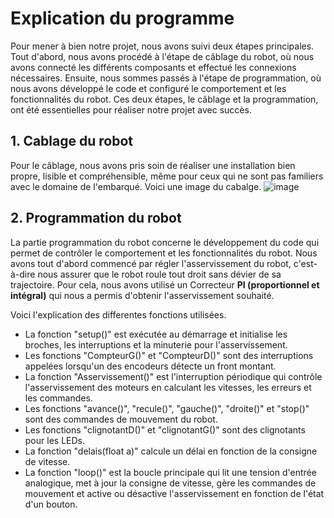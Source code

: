 # Explication du programme

Pour mener à bien notre projet, nous avons suivi deux étapes principales. Tout d'abord, nous avons procédé à l'étape de câblage du robot, où nous avons connecté les différents composants et effectué les connexions nécessaires. Ensuite, nous sommes passés à l'étape de programmation, où nous avons développé le code et configuré le comportement et les fonctionnalités du robot. Ces deux étapes, le câblage et la programmation, ont été essentielles pour réaliser notre projet avec succès.
## 1. Cablage du robot
Pour le câblage, nous avons pris soin de réaliser une installation bien propre, lisible et compréhensible, même pour ceux qui ne sont pas familiers avec le domaine de l'embarqué. Voici une image du cabalge.
![image](https://github.com/L3-Option-TSI-2023/ThienroDIALLO/assets/127400655/c8658329-d835-49aa-9ce8-be27bc836212)

## 2. Programmation du robot
La partie programmation du robot concerne le développement du code qui permet de contrôler le comportement et les fonctionnalités du robot.
Nous avons tout d'abord commencé par régler l'asservissement du robot, c'est-à-dire nous assurer que le robot roule tout droit sans dévier de sa trajectoire.
Pour cela, nous avons utilisé un Correcteur **PI (proportionnel et intégral)** qui nous a permis d'obtenir l'asservissement souhaité.

Voici l'explication des differentes fonctions utilisées.

* La fonction "setup()" est exécutée au démarrage et initialise les broches, les interruptions et la minuterie pour l'asservissement.
* Les fonctions "CompteurG()" et "CompteurD()" sont des interruptions appelées lorsqu'un des encodeurs détecte un front montant.
* La fonction "Asservissement()" est l'interruption périodique qui contrôle l'asservissement des moteurs en calculant les vitesses, les erreurs et les commandes.
* Les fonctions "avance()", "recule()", "gauche()", "droite()" et "stop()" sont des commandes de mouvement du robot.
* Les fonctions "clignotantD()" et "clignotantG()" sont des clignotants pour les LEDs.
* La fonction "delais(float a)" calcule un délai en fonction de la consigne de vitesse.
* La fonction "loop()" est la boucle principale qui lit une tension d'entrée analogique, met à jour la consigne de vitesse, gère les commandes de mouvement et active ou désactive l'asservissement en fonction de l'état d'un bouton.

